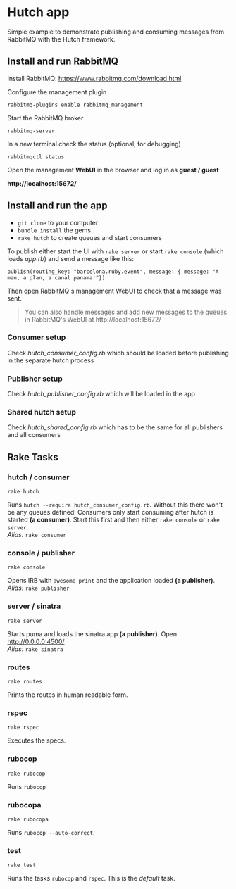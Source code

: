 # Hutch app

Simple example to demonstrate publishing and consuming messages from RabbitMQ with the Hutch framework.

## Install and run RabbitMQ

Install RabbitMQ: https://www.rabbitmq.com/download.html

Configure the management plugin

    rabbitmq-plugins enable rabbitmq_management

Start the RabbitMQ broker

    rabbitmq-server

In a new terminal check the status (optional, for debugging)

    rabbitmqctl status

Open the management **WebUI** in the browser and log in as **guest / guest**

**http://localhost:15672/**

## Install and run the app

* `git clone` to your computer
* `bundle install` the gems
* `rake hutch` to create queues and start consumers

To publish either start the UI with `rake server` or start `rake console` (which loads _app.rb_) and send a message like this:

    publish(routing_key: "barcelona.ruby.event", message: { message: "A man, a plan, a canal panama!"})

Then open RabbitMQ's management WebUI to check that a message was sent.

> You can also handle messages and add new messages to the queues in RabbitMQ's WebUI at http://localhost:15672/

### Consumer setup

Check _hutch_consumer_config.rb_ which should be loaded before publishing in the separate hutch process

### Publisher setup

Check _hutch_publisher_config.rb_ which will be loaded in the app

### Shared hutch setup

Check _hutch_shared_config.rb_ which has to be the same for all publishers and all consumers

## Rake Tasks

### hutch / consumer

    rake hutch

Runs `hutch --require hutch_consumer_config.rb`. Without this there won't be any queues defined! Consumers only start consuming after hutch is started **(a consumer)**. Start this first and then either `rake console` or `rake server`.  
_Alias:_ `rake consumer`

### console / publisher

    rake console

Opens IRB with `awesome_print` and the application loaded **(a publisher)**.  
_Alias:_ `rake publisher`

### server / sinatra

    rake server

Starts puma and loads the sinatra app **(a publisher)**. Open http://0.0.0.0:4500/  
_Alias:_ `rake sinatra`

### routes
    rake routes

Prints the routes in human readable form.

### rspec

    rake rspec

Executes the specs.

### rubocop

    rake rubocop

Runs `rubocop`

### rubocopa

    rake rubocopa

Runs `rubocop --auto-correct`.

### test

    rake test

Runs the tasks `rubocop` and `rspec`. This is the _default_ task.
